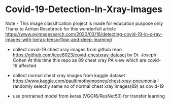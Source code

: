 # Covid-19-Detection-In-Xray-Images
Note - This image classification project is made for education purpose only
Thanx to Adrian Rosebrock for this wonderfull article https://www.pyimagesearch.com/2020/03/16/detecting-covid-19-in-x-ray-images-with-keras-tensorflow-and-deep-learning/

- collect covid-19 chest xray images from github repo https://github.com/ieee8023/covid-chestxray-dataset
  by Dr. Joseph Cohen
  At this time this repo as 89 chest xray PA view which are covid-19 affected

- collect normal chest xray images from kaggle dataset https://www.kaggle.com/paultimothymooney/chest-xray-pneumonia
  I randomly selectly same no of normal chest xray images(89) as covid-19  
   
- use pretrained model from keras (VGG16/ResNet50) for transfer learning
